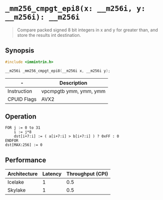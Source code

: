 `_mm256_cmpgt_epi8(x: __m256i, y: __m256i): __m256i`
====================================================

> Compare packed signed 8 bit integers in x and y for greater than, and store the results int destination.

## Synopsis

```c
#include <immintrin.h>

__m256i _mm256_cmpgt_epi8(__m256i x, __m256i y);
```

| -           | Description            |
| ----------- | ---------------------- |
| Instruction | vpcmpgtb ymm, ymm, ymm |
| CPUID Flags | AVX2                   |

## Operation

```
FOR j := 0 to 31
	i := j*8
	dst[i+7:i] := ( a[i+7:i] > b[i+7:i] ) ? 0xFF : 0
ENDFOR
dst[MAX:256] := 0
```

## Performance

| Architecture | Latency | Throughput (CPI) |
| ------------ | ------- | ---------------- |
| Icelake      | 1       | 0.5              |
| Skylake      | 1       | 0.5              |
